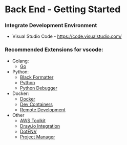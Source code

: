 # Back End - Getting Started

### Integrate Development Environment

- Visual Studio Code - https://code.visualstudio.com/

### Recommended Extensions for vscode:

- Golang:
  - [Go](https://marketplace.visualstudio.com/items?itemName=golang.Go)
- Python:
  - [Black Formatter](https://marketplace.visualstudio.com/items?itemName=ms-python.black-formatter)
  - [Python](https://marketplace.visualstudio.com/items?itemName=ms-python.python)
  - [Python Debugger](https://marketplace.visualstudio.com/items?itemName=ms-python.debugpy)
- Docker:
  - [Docker](https://marketplace.visualstudio.com/items?itemName=ms-azuretools.vscode-docker)
  - [Dev Containers](https://marketplace.visualstudio.com/items?itemName=ms-vscode-remote.remote-containers)
  - [Remote Development](https://marketplace.visualstudio.com/items?itemName=ms-vscode-remote.vscode-remote-extensionpack)
- Other
  - [AWS Toolkit](https://marketplace.visualstudio.com/items?itemName=AmazonWebServices.aws-toolkit-vscode)
  - [Draw.io Integration](https://marketplace.visualstudio.com/items?itemName=hediet.vscode-drawio)
  - [DotENV](https://marketplace.visualstudio.com/items?itemName=mikestead.dotenv)
  - [Project Manager](https://marketplace.visualstudio.com/items?itemName=alefragnani.project-manager)
